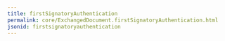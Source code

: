 ```yaml
---
title: firstSignatoryAuthentication
permalink: core/ExchangedDocument.firstSignatoryAuthentication.html
jsonid: firstsignatoryauthentication
---
```

